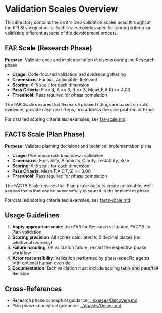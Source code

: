 # Validation Scales Overview

This directory contains the centralized validation scales used throughout the RPI Strategy phases. Each scale provides specific scoring criteria for validating different aspects of the development process.

## FAR Scale (Research Phase)

**Purpose**: Validate code and implementation decisions during the Research phase
- **Usage**: Code-focused validation and evidence gathering
- **Dimensions**: Factual, Actionable, Relevant
- **Scoring**: 0-5 scale for each dimension
- **Pass Criteria**: F >= 4, A >= 3, R >= 3, Mean(F,A,R) >= 4.00
- **Threshold**: Pass required for phase completion

The FAR Scale ensures that Research phase findings are based on solid evidence, provide clear next steps, and address the core problem at hand.

For detailed scoring criteria and examples, see [far-scale.md](./far-scale.md).

## FACTS Scale (Plan Phase)

**Purpose**: Validate planning decisions and technical implementation plans
- **Usage**: Plan phase task breakdown validation
- **Dimensions**: Feasibility, Atomicity, Clarity, Testability, Size
- **Scoring**: 0-5 scale for each dimension
- **Pass Criteria**: Mean(F,A,C,T,S) >= 3.00
- **Threshold**: Pass required for phase completion

The FACTS Scale ensures that Plan phase outputs create actionable, well-scoped tasks that can be successfully executed in the Implement phase.

For detailed scoring criteria and examples, see [facts-scale.md](./facts-scale.md).

## Usage Guidelines

1. **Apply appropriate scale**: Use FAR for Research validation, FACTS for Plan validation
2. **Scoring precision**: All scores calculated to 2 decimal places (no additional rounding)
3. **Failure handling**: On validation failure, restart the respective phase workflow
4. **Actor responsibility**: Validation performed by phase-specific agents with optional human override
5. **Documentation**: Each validation must include scoring table and pass/fail decision

## Cross-References

- Research phase conceptual guidance: [../phases/Discovery.md](../phases/Discovery.md)
- Plan phase conceptual guidance: [../phases/Design.md](../phases/Design.md)
